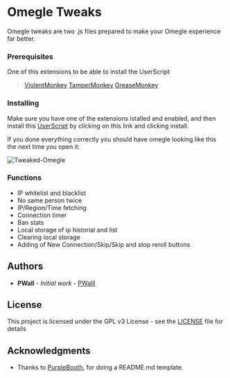 # Omegle Tweaks

Omegle tweaks are two .js files prepared to make your Omegle experience far better.

### Prerequisites

One of this extensions to be able to install the UserScript
> [ViolentMonkey](https://violentmonkey.github.io/get-it/)
> [TamperMonkey](https://chrome.google.com/webstore/detail/tampermonkey/dhdgffkkebhmkfjojejmpbldmpobfkfo)
> [GreaseMonkey](https://addons.mozilla.org/en-US/firefox/addon/greasemonkey/)

### Installing

Make sure you have one of the extensions istalled and enabled, and then install this [UserScript](https://raw.githubusercontent.com/PWalll/omegle-tweak/master/omegle-tweaks.user.js) by clicking on this link and clicking install.

If you done everything correctly you should have omegle looking like this the next time you open it:

![Tweaked-Omegle](https://i.imgur.com/oAagEF3.png=960x470)

### Functions

* IP whitelist and blacklist
* No same person twice
* IP/Region/Time fetching
* Connection timer
* Ban stats
* Local storage of ip historial and list
* Clearing local storage
* Adding of New Connection/Skip/Skip and stop reroll buttons

## Authors

* **PWall** - *Initial work* - [PWalll](https://github.com/PWalll)

## License

This project is licensed under the GPL v3 License - see the [LICENSE](LICENSE) file for details

## Acknowledgments

* Thanks to [PurpleBooth](https://github.com/PurpleBooth), for doing a README.md template.
